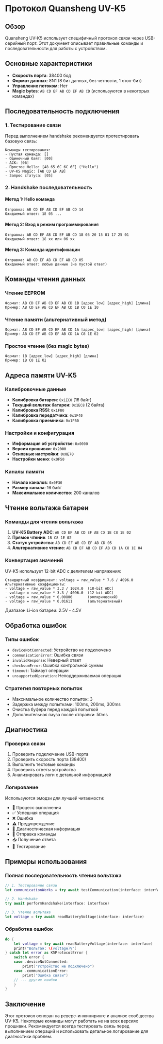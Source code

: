 # Протокол Quansheng UV-K5

## Обзор

Quansheng UV-K5 использует специфичный протокол связи через USB-серийный порт. Этот документ описывает правильные команды и последовательности для работы с устройством.

## Основные характеристики

- **Скорость порта**: 38400 бод
- **Формат данных**: 8N1 (8 бит данных, без четности, 1 стоп-бит)
- **Управление потоком**: Нет
- **Magic bytes**: `AB CD EF AB CD EF AB CD` (используются в некоторых командах)

## Последовательность подключения

### 1. Тестирование связи
Перед выполнением handshake рекомендуется протестировать базовую связь:

```
Команды тестирования:
- Пустая команда: []
- Одиночный байт: [00]
- ACK: [06]
- Простое Hello: [48 65 6C 6C 6F] ("Hello")
- UV-K5 Magic: [AB CD EF AB]
- Запрос статуса: [05]
```

### 2. Handshake последовательность

#### Метод 1: Hello команда
```
Отправка: AB CD EF AB CD EF AB CD 14
Ожидаемый ответ: 18 05 ...
```

#### Метод 2: Вход в режим программирования
```
Отправка: AB CD EF AB CD EF AB CD 18 05 20 15 01 17 25 01
Ожидаемый ответ: 18 xx или 06 xx
```

#### Метод 3: Команда идентификации
```
Отправка: AB CD EF AB CD EF AB CD 05
Ожидаемый ответ: любые данные (не пустой ответ)
```

## Команды чтения данных

### Чтение EEPROM
```
Формат: AB CD EF AB CD EF AB CD 1B [адрес_low] [адрес_high] [длина]
Пример: AB CD EF AB CD EF AB CD 1B C0 1E 10
```

### Чтение памяти (альтернативный метод)
```
Формат: AB CD EF AB CD EF AB CD 1A [адрес_low] [адрес_high] [длина]
Пример: AB CD EF AB CD EF AB CD 1A C8 1E 02
```

### Простое чтение (без magic bytes)
```
Формат: 1B [адрес_low] [адрес_high] [длина]
Пример: 1B C8 1E 02
```

## Адреса памяти UV-K5

### Калибровочные данные
- **Калибровка батареи**: `0x1EC0` (16 байт)
- **Текущий вольтаж батареи**: `0x1EC8` (2 байта)
- **Калибровка RSSI**: `0x1F80`
- **Калибровка передатчика**: `0x1F40`
- **Калибровка приемника**: `0x1F60`

### Настройки и конфигурация
- **Информация об устройстве**: `0x0000`
- **Версия прошивки**: `0x2000`
- **Основные настройки**: `0x0E70`
- **Настройки меню**: `0x0F50`

### Каналы памяти
- **Начало каналов**: `0x0F30`
- **Размер канала**: 16 байт
- **Максимальное количество**: 200 каналов

## Чтение вольтажа батареи

### Команды для чтения вольтажа
1. **UV-K5 Battery ADC**: `AB CD EF AB CD EF AB CD 1B C8 1E 02`
2. **Прямое чтение**: `1B C8 1E 02`
3. **Статус устройства**: `AB CD EF AB CD EF AB CD 05`
4. **Альтернативное чтение**: `AB CD EF AB CD EF AB CD 1A C8 1E 04`

### Конвертация значений
UV-K5 использует 12-bit ADC с делителем напряжения:

```
Стандартный коэффициент: voltage = raw_value * 7.6 / 4096.0
Альтернативные коэффициенты:
- voltage = raw_value * 3.3 / 1024.0  (10-bit ADC)
- voltage = raw_value * 3.3 / 4096.0  (12-bit ADC)
- voltage = raw_value * 0.00806       (эмпирический)
- voltage = raw_value * 0.01611       (альтернативный)
```

Диапазон Li-ion батареи: 2.5V - 4.5V

## Обработка ошибок

### Типы ошибок
- `deviceNotConnected`: Устройство не подключено
- `communicationError`: Ошибка связи
- `invalidResponse`: Неверный ответ
- `checksumError`: Ошибка контрольной суммы
- `timeout`: Таймаут операции
- `unsupportedOperation`: Неподдерживаемая операция

### Стратегия повторных попыток
- Максимальное количество попыток: 3
- Задержка между попытками: 100ms, 200ms, 300ms
- Очистка буфера перед каждой попыткой
- Дополнительная пауза после отправки: 50ms

## Диагностика

### Проверка связи
1. Проверить подключение USB-порта
2. Проверить скорость порта (38400)
3. Выполнить тестовые команды
4. Проверить ответы устройства
5. Анализировать логи с детальной информацией

### Логирование
Используются эмодзи для лучшей читаемости:
- 🔄 Процесс выполнения
- ✅ Успешная операция
- ❌ Ошибка
- ⚠️ Предупреждение
- 🔧 Диагностическая информация
- 📡 Отправка команды
- 📥 Получение ответа
- 🧪 Тестирование

## Примеры использования

### Полная последовательность чтения вольтажа
```swift
// 1. Тестирование связи
let communicationWorks = try await testCommunication(interface: interface)

// 2. Handshake
try await performHandshake(interface: interface)

// 3. Чтение вольтажа
let voltage = try await readBatteryVoltage(interface: interface)
```

### Обработка ошибок
```swift
do {
    let voltage = try await readBatteryVoltage(interface: interface)
    print("Вольтаж: \(voltage)V")
} catch let error as K5ProtocolError {
    switch error {
    case .deviceNotConnected:
        print("Устройство не подключено")
    case .communicationError:
        print("Ошибка связи")
    // ... другие ошибки
    }
}
```

## Заключение

Этот протокол основан на реверс-инжиниринге и анализе сообщества UV-K5. Некоторые команды могут работать не на всех версиях прошивки. Рекомендуется всегда тестировать связь перед выполнением операций и использовать детальное логирование для диагностики проблем.
